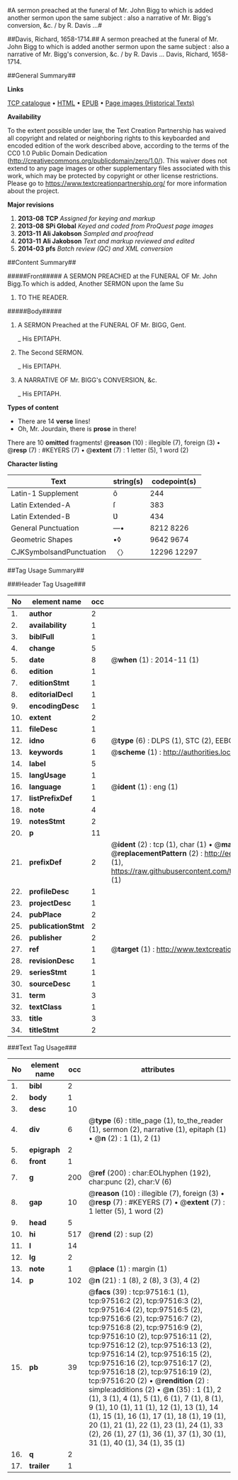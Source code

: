 #A sermon preached at the funeral of Mr. John Bigg to which is added another sermon upon the same subject : also a narrative of Mr. Bigg's conversion, &c. / by R. Davis ...#

##Davis, Richard, 1658-1714.##
A sermon preached at the funeral of Mr. John Bigg to which is added another sermon upon the same subject : also a narrative of Mr. Bigg's conversion, &c. / by R. Davis ...
Davis, Richard, 1658-1714.

##General Summary##

**Links**

[TCP catalogue](http://www.ota.ox.ac.uk/tcp/)  • 
[HTML](http://tei.it.ox.ac.uk/tcp/Texts-HTML/free/A37/A37260.html)  • 
[EPUB](http://tei.it.ox.ac.uk/tcp/Texts-EPUB/free/A37/A37260.epub) • 
[Page images (Historical Texts)](https://historicaltexts.jisc.ac.uk/eebo-13106505e)

**Availability**

To the extent possible under law, the Text Creation Partnership has waived all copyright and related or neighboring rights to this keyboarded and encoded edition of the work described above, according to the terms of the CC0 1.0 Public Domain Dedication (http://creativecommons.org/publicdomain/zero/1.0/). This waiver does not extend to any page images or other supplementary files associated with this work, which may be protected by copyright or other license restrictions. Please go to https://www.textcreationpartnership.org/ for more information about the project.

**Major revisions**

1. __2013-08__ __TCP__ *Assigned for keying and markup*
1. __2013-08__ __SPi Global__ *Keyed and coded from ProQuest page images*
1. __2013-11__ __Ali Jakobson__ *Sampled and proofread*
1. __2013-11__ __Ali Jakobson__ *Text and markup reviewed and edited*
1. __2014-03__ __pfs__ *Batch review (QC) and XML conversion*

##Content Summary##

#####Front#####
A SERMON PREACHED at the FUNERAL OF Mr. John Bigg.To which is added, Another SERMON upon the ſame Su
1. TO THE READER.

#####Body#####

1. A SERMON Preached at the FUNERAL OF Mr. BIGG, Gent.

    _ His EPITAPH.

1. The Second SERMON.

    _ His EPITAPH.

1. A NARRATIVE OF Mr. BIGG's CONVERSION, &c.

    _ His EPITAPH.

**Types of content**

  * There are 14 **verse** lines!
  * Oh, Mr. Jourdain, there is **prose** in there!

There are 10 **omitted** fragments! 
 @__reason__ (10) : illegible (7), foreign (3)  •  @__resp__ (7) : #KEYERS (7)  •  @__extent__ (7) : 1 letter (5), 1 word (2)

**Character listing**


|Text|string(s)|codepoint(s)|
|---|---|---|
|Latin-1 Supplement|ô|244|
|Latin Extended-A|ſ|383|
|Latin Extended-B|Ʋ|434|
|General Punctuation|—•|8212 8226|
|Geometric Shapes|▪◊|9642 9674|
|CJKSymbolsandPunctuation|〈〉|12296 12297|

##Tag Usage Summary##

###Header Tag Usage###

|No|element name|occ|attributes|
|---|---|---|---|
|1.|__author__|2||
|2.|__availability__|1||
|3.|__biblFull__|1||
|4.|__change__|5||
|5.|__date__|8| @__when__ (1) : 2014-11 (1)|
|6.|__edition__|1||
|7.|__editionStmt__|1||
|8.|__editorialDecl__|1||
|9.|__encodingDesc__|1||
|10.|__extent__|2||
|11.|__fileDesc__|1||
|12.|__idno__|6| @__type__ (6) : DLPS (1), STC (2), EEBO-CITATION (1), OCLC (1), VID (1)|
|13.|__keywords__|1| @__scheme__ (1) : http://authorities.loc.gov/ (1)|
|14.|__label__|5||
|15.|__langUsage__|1||
|16.|__language__|1| @__ident__ (1) : eng (1)|
|17.|__listPrefixDef__|1||
|18.|__note__|4||
|19.|__notesStmt__|2||
|20.|__p__|11||
|21.|__prefixDef__|2| @__ident__ (2) : tcp (1), char (1)  •  @__matchPattern__ (2) : ([0-9\-]+):([0-9IVX]+) (1), (.+) (1)  •  @__replacementPattern__ (2) : http://eebo.chadwyck.com/downloadtiff?vid=$1&page=$2 (1), https://raw.githubusercontent.com/textcreationpartnership/Texts/master/tcpchars.xml#$1 (1)|
|22.|__profileDesc__|1||
|23.|__projectDesc__|1||
|24.|__pubPlace__|2||
|25.|__publicationStmt__|2||
|26.|__publisher__|2||
|27.|__ref__|1| @__target__ (1) : http://www.textcreationpartnership.org/docs/. (1)|
|28.|__revisionDesc__|1||
|29.|__seriesStmt__|1||
|30.|__sourceDesc__|1||
|31.|__term__|3||
|32.|__textClass__|1||
|33.|__title__|3||
|34.|__titleStmt__|2||


###Text Tag Usage###

|No|element name|occ|attributes|
|---|---|---|---|
|1.|__bibl__|2||
|2.|__body__|1||
|3.|__desc__|10||
|4.|__div__|6| @__type__ (6) : title_page (1), to_the_reader (1), sermon (2), narrative (1), epitaph (1)  •  @__n__ (2) : 1 (1), 2 (1)|
|5.|__epigraph__|2||
|6.|__front__|1||
|7.|__g__|200| @__ref__ (200) : char:EOLhyphen (192), char:punc (2), char:V (6)|
|8.|__gap__|10| @__reason__ (10) : illegible (7), foreign (3)  •  @__resp__ (7) : #KEYERS (7)  •  @__extent__ (7) : 1 letter (5), 1 word (2)|
|9.|__head__|5||
|10.|__hi__|517| @__rend__ (2) : sup (2)|
|11.|__l__|14||
|12.|__lg__|2||
|13.|__note__|1| @__place__ (1) : margin (1)|
|14.|__p__|102| @__n__ (21) : 1 (8), 2 (8), 3 (3), 4 (2)|
|15.|__pb__|39| @__facs__ (39) : tcp:97516:1 (1), tcp:97516:2 (2), tcp:97516:3 (2), tcp:97516:4 (2), tcp:97516:5 (2), tcp:97516:6 (2), tcp:97516:7 (2), tcp:97516:8 (2), tcp:97516:9 (2), tcp:97516:10 (2), tcp:97516:11 (2), tcp:97516:12 (2), tcp:97516:13 (2), tcp:97516:14 (2), tcp:97516:15 (2), tcp:97516:16 (2), tcp:97516:17 (2), tcp:97516:18 (2), tcp:97516:19 (2), tcp:97516:20 (2)  •  @__rendition__ (2) : simple:additions (2)  •  @__n__ (35) : 1 (1), 2 (1), 3 (1), 4 (1), 5 (1), 6 (1), 7 (1), 8 (1), 9 (1), 10 (1), 11 (1), 12 (1), 13 (1), 14 (1), 15 (1), 16 (1), 17 (1), 18 (1), 19 (1), 20 (1), 21 (1), 22 (1), 23 (1), 24 (1), 33 (2), 26 (1), 27 (1), 36 (1), 37 (1), 30 (1), 31 (1), 40 (1), 34 (1), 35 (1)|
|16.|__q__|2||
|17.|__trailer__|1||
